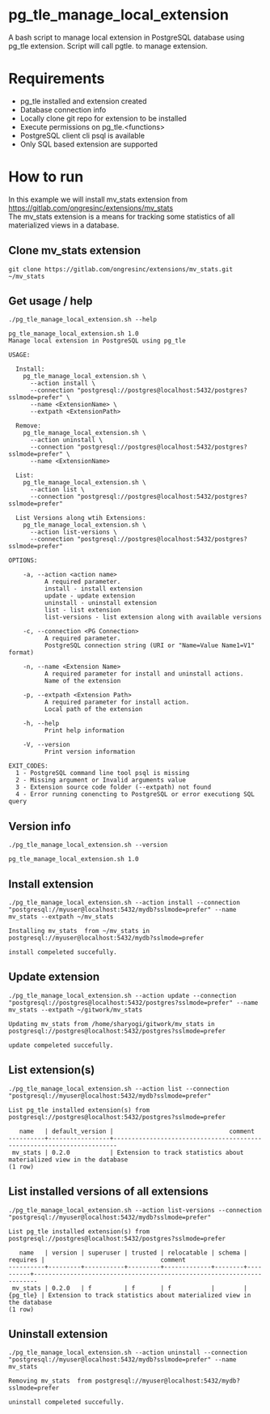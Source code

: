# pg_tle_manage_local_extension
A bash script to manage local extension in PostgreSQL database using pg_tle extension. Script will call pgtle.<functions> to manage extension.

# Requirements

- pg_tle installed and extension created
- Database connection info
- Locally clone git repo for extension to be installed
- Execute permissions on pg_tle.\<functions\>
- PostgreSQL client cli psql is available
- Only SQL based extension are supported

# How to run

In this example we will install mv_stats extension from https://gitlab.com/ongresinc/extensions/mv_stats  
The mv_stats extension is a means for tracking some statistics of all materialized views in a database.

## Clone mv_stats extension

```
git clone https://gitlab.com/ongresinc/extensions/mv_stats.git ~/mv_stats

```

## Get usage / help

`./pg_tle_manage_local_extension.sh --help`

```
pg_tle_manage_local_extension.sh 1.0
Manage local extension in PostgreSQL using pg_tle

USAGE:

  Install:
    pg_tle_manage_local_extension.sh \
      --action install \
      --connection "postgresql://postgres@localhost:5432/postgres?sslmode=prefer" \
      --name <ExtensionName> \
      --extpath <ExtensionPath>

  Remove:
    pg_tle_manage_local_extension.sh \
      --action uninstall \
      --connection "postgresql://postgres@localhost:5432/postgres?sslmode=prefer" \
      --name <ExtensionName>

  List:
    pg_tle_manage_local_extension.sh \
      --action list \
      --connection "postgresql://postgres@localhost:5432/postgres?sslmode=prefer"

  List Versions along wtih Extensions:
    pg_tle_manage_local_extension.sh \
      --action list-versions \
      --connection "postgresql://postgres@localhost:5432/postgres?sslmode=prefer"

OPTIONS:

    -a, --action <action name>
          A required parameter.
          install - install extension
          update - update extension
          uninstall - uninstall extension
          list - list extension
          list-versions - list extension along with available versions

    -c, --connection <PG Connection>
          A required parameter.
          PostgreSQL connection string (URI or "Name=Value Name1=V1" format)

    -n, --name <Extension Name>
          A required parameter for install and uninstall actions.
          Name of the extension

    -p, --extpath <Extension Path>
          A required parameter for install action.
          Local path of the extension

    -h, --help
          Print help information

    -V, --version
          Print version information

EXIT_CODES:
  1 - PostgreSQL command line tool psql is missing
  2 - Missing argument or Invalid arguments value
  3 - Extension source code folder (--extpath) not found
  4 - Error running conencting to PostgreSQL or error executiong SQL query

```

## Version info

`./pg_tle_manage_local_extension.sh --version`

```
pg_tle_manage_local_extension.sh 1.0
```

## Install extension

`./pg_tle_manage_local_extension.sh --action install --connection "postgresql://myuser@localhost:5432/mydb?sslmode=prefer" --name mv_stats --extpath ~/mv_stats`

```
Installing mv_stats  from ~/mv_stats in postgresql://myuser@localhost:5432/mydb?sslmode=prefer

install compeleted succefully.
```

## Update extension

`./pg_tle_manage_local_extension.sh --action update --connection "postgresql://postgres@localhost:5432/postgres?sslmode=prefer" --name mv_stats --extpath ~/gitwork/mv_stats`

```
Updating mv_stats from /home/sharyogi/gitwork/mv_stats in postgresql://postgres@localhost:5432/postgres?sslmode=prefer

update compeleted succefully.
```

## List extension(s)

`./pg_tle_manage_local_extension.sh --action list --connection "postgresql://myuser@localhost:5432/mydb?sslmode=prefer"`

```
List pg_tle installed extension(s) from postgresql://postgres@localhost:5432/postgres?sslmode=prefer

   name   | default_version |                                comment                                
----------+-----------------+-----------------------------------------------------------------------
 mv_stats | 0.2.0           | Extension to track statistics about materialized view in the database
(1 row)
```

## List installed versions of all extensions

`./pg_tle_manage_local_extension.sh --action list-versions --connection "postgresql://myuser@localhost:5432/mydb?sslmode=prefer"`


```
List pg_tle installed extension(s) from postgresql://postgres@localhost:5432/postgres?sslmode=prefer

   name   | version | superuser | trusted | relocatable | schema | requires |                                comment                                
----------+---------+-----------+---------+-------------+--------+----------+-----------------------------------------------------------------------
 mv_stats | 0.2.0   | f         | f       | f           |        | {pg_tle} | Extension to track statistics about materialized view in the database
(1 row)
```

## Uninstall extension

`./pg_tle_manage_local_extension.sh --action uninstall --connection "postgresql://myuser@localhost:5432/mydb?sslmode=prefer" --name mv_stats`

```
Removing mv_stats  from postgresql://myuser@localhost:5432/mydb?sslmode=prefer

uninstall compeleted succefully.
```

